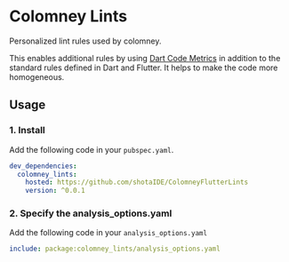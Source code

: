 # Colomney Lints

Personalized lint rules used by colomney.

This enables additional rules by using [Dart Code Metrics](https://pub.dev/packages/dart_code_metrics) in addition to the standard rules defined in Dart and Flutter.
It helps to make the code more homogeneous.

## Usage

### 1. Install

Add the following code in your `pubspec.yaml`.

```yaml:pubspec.yaml
dev_dependencies:
  colomney_lints:
    hosted: https://github.com/shotaIDE/ColomneyFlutterLints
    version: ^0.0.1
```

### 2. Specify the analysis_options.yaml

Add the following code in your `analysis_options.yaml`

```yaml:analysis_options.yaml
include: package:colomney_lints/analysis_options.yaml
```
